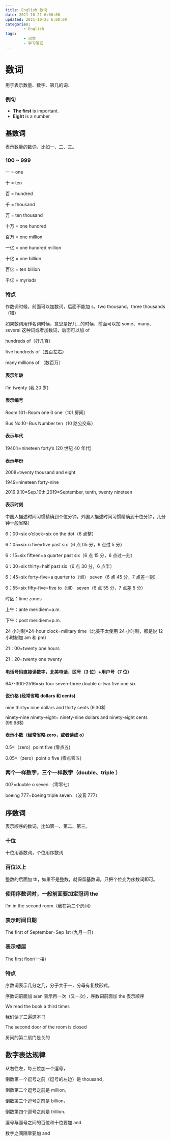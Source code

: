 ```yaml
---
title: English 数词
date: 2021-10-21 6:00:00
updated: 2021-10-23 6:00:00
categories:
        - English
tags:
        - 词类
        - 学习笔记
---
```


# 数词

用于表示数量、数字、第几的词.

### 例句

- **The first** is important.
- **Eight** is a number

## 基数词

表示数量的数词，比如一、二、三。

### 100 ~ 999

一 = one

十 = ten

百 = hundred

千 = thousand

万 = ten thousand

十万 = one hundred

百万 = one million

一亿 = one hundred million

十亿 = one billion

百亿 = ten billion

千亿 = myriads

### 特点

作数词时候，前面可以加数词，后面不能加 s，two thousand，three thousands（错）

如果数词用作名词时候，意思是好几…的时候，前面可以加 some、many、several 这种词或者加数词，后面可以加 of

hundreds of（好几百）

five hundreds of（五百左右）

many millions of （数百万）

#### 表示年龄

I’m twenty (我 20 岁)

#### 表示编号

Room 101=Room one 0 one（101 房间）

Bus No.10=Bus Number ten（10 路公交车）

#### 表示年代

1940’s=nineteen forty’s (20 世纪 40 年代)

#### 表示年份

2008=twenty thousand and eight

1949=nineteen forty-nine

2019.9.10=Sep.10th,2019=September, tenth, twenty nineteen

#### 表示时刻

中国人描述时间习惯精确到个位分钟，外国人描述时间习惯精确到十位分钟，几分钟一般省略）

6：00=six o’clock=six on the dot（6 点整）

6：05=six o five=five past six（6 点 05 分，6 点过 5 分）

6：15=six fifteen=a quarter past six（6 点 15 分，6 点过一刻）

6：30=six thirty=half past six（6 点 30 分，6 点半）

6：45=six forty-five=a quarter to（till） seven（6 点 45 分，7 点差一刻）

6：55=six fifty-five=five to（till） seven（6 点 55 分，7 点差 5 分）

时区：time zones

上午：ante meridiem=a.m.

下午：post meridiem=p.m.

24 小时制=24-hour clock=military time（北美不太使用 24 小时制，都是说 12 小时制加 am 和 pm）

21：00=twenty one hours

21：20=twenty one twenty

#### 电话号码直接读数字，北美电话，区号（3 位）+用户号（7 位）

647-300-2516=six four seven-three double o-two five one six

#### 说价格 (经常省略 dollars 和 cents)

nine thirty= nine dollars and thirty cents (9.30$)

ninety-nine ninety-eight= ninety-nine dollars and ninety-eight cents (99.98$)

#### 表示小数（经常省略 zero，或者读成 o）

0.5=（zero）point five (零点五)

0.05=（zero）point o five (零点零五)

### 两个一样数字，三个一样数字（double、triple ）

007=double o seven （零零七）

boeing 777=boeing triple seven （波音 777）

## 序数词

表示顺序的数词，比如第一、第二、第三。

### 十位

十位用基数词，个位用序数词

### 百位以上

整数的后面加 th，如果不是整数，就保留基数词，只把个位变为序数词即可。

### 使用序数词时，一般前面要加定冠词 the

I’m in the second room（我在第二个房间）

### 表示时间日期

The first of September=Sep 1st (九月一日)

### 表示楼层

The first floor(一楼)

### 特点

序数词表示几分之几，分子大于一，分母有复数形式。

序数词前面加 a/an 表示再一次（又一次），序数词前面加 the 表示顺序

We read the book a third times

我们读了三遍这本书

The second door of the room is closed

房间的第二扇门是关的

## 数字表达规律

从右往左，每三位加一个逗号，

倒数第一个逗号之前（逗号的左边）是 thousand，

倒数第二个逗号之前是 million，

倒数第三个逗号之前是 billion，

倒数第四个逗号之前是 trillion.

逗号与逗号之间的百位和十位要加 and

数字之间隔零要加 and
